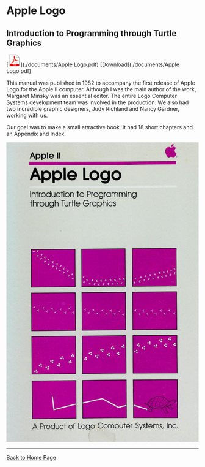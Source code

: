 # Apple Logo

## Introduction to Programming through Turtle Graphics

[![Download](./images/pdf.png)](./documents/Apple Logo.pdf)
[Download](./documents/Apple Logo.pdf)

This manual was published in 1982 to accompany the first release of
Apple Logo for the Apple II computer. Although I was the main author
of the work, Margaret Minsky was an essential editor. The entire Logo
Computer Systems development team was involved in the production. We
also had two incredible graphic designers, Judy Richland and Nancy
Gardner, working with us.

Our goal was to make a small attractive book. It had 18 short chapters
and an Appendix and Index.

![Apple_Logo1.jpg](./images/Apple_Logo1.jpg)

----

[Back to Home Page](Home.md)
